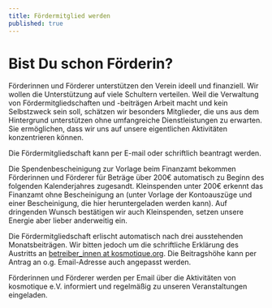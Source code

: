 ```yaml
---
title: Fördermitglied werden
published: true
---
```

# Bist Du schon Förderin?

Förderinnen und Förderer unterstützen den Verein ideell und finanziell. Wir wollen die Unterstützung auf viele Schultern verteilen. Weil die Verwaltung von Fördermitgliedschaften und -beiträgen Arbeit macht und kein Selbstzweck sein soll, schätzen wir besonders Mitglieder, die uns aus dem Hintergrund unterstützen ohne umfangreiche Dienstleistungen zu erwarten. Sie ermöglichen, dass wir uns auf unsere eigentlichen Aktivitäten konzentrieren können.

Die Fördermitgliedschaft kann per E-mail oder schriftlich beantragt werden.

Die Spendenbescheinigung zur Vorlage beim Finanzamt bekommen Förderinnen und Förderer für Beträge über 200€ automatisch zu Beginn des folgenden Kalenderjahres zugesandt. Kleinspenden unter 200€ erkennt das Finanzamt ohne Bescheinigung an (unter Vorlage der Kontoauszüge und einer Bescheinigung, die hier heruntergeladen werden kann). Auf dringenden Wunsch bestätigen wir auch Kleinspenden, setzen unsere Energie aber lieber anderweitig ein.

Die Fördermitgliedschaft erlischt automatisch nach drei ausstehenden Monatsbeiträgen. Wir bitten jedoch um die schriftliche Erklärung des Austritts an [betreiber_innen at kosmotique.org](mailto:betreiber_innen@kosmotique.org). Die Beitragshöhe kann per Antrag an o.g. Email-Adresse auch angepasst werden.

Förderinnen und Förderer werden per Email über die Aktivitäten von kosmotique e.V. informiert und regelmäßig zu unseren Veranstaltungen eingeladen.
